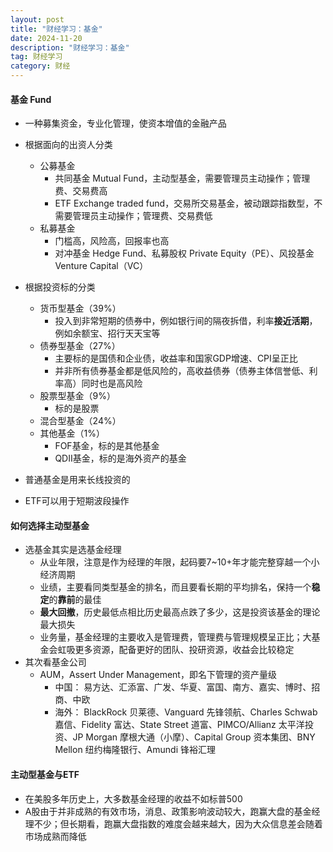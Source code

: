 ```yaml
---
layout: post
title: "财经学习：基金"
date: 2024-11-20
description: "财经学习：基金"
tag: 财经学习
category: 财经
---
```



#### 基金 Fund
+ 一种募集资金，专业化管理，使资本增值的金融产品
+ 根据面向的出资人分类
    - 公募基金
        - 共同基金 Mutual Fund，主动型基金，需要管理员主动操作；管理费、交易费高
        - ETF Exchange traded fund，交易所交易基金，被动跟踪指数型，不需要管理员主动操作；管理费、交易费低
    - 私募基金
        - 门槛高，风险高，回报率也高
        - 对冲基金 Hedge Fund、私募股权 Private Equity（PE）、风投基金 Venture Capital（VC）
+ 根据投资标的分类
    - 货币型基金（39%）
        - 投入到非常短期的债券中，例如银行间的隔夜拆借，利率**接近活期**，例如余额宝、招行天天宝等
    - 债券型基金（27%）
        - 主要标的是国债和企业债，收益率和国家GDP增速、CPI呈正比
        - 并非所有债券基金都是低风险的，高收益债券（债券主体信誉低、利率高）同时也是高风险
    - 股票型基金（9%）
        - 标的是股票
    - 混合型基金（24%）
    - 其他基金（1%）
        - FOF基金，标的是其他基金
        - QDII基金，标的是海外资产的基金

+ 普通基金是用来长线投资的
+ ETF可以用于短期波段操作


#### 如何选择主动型基金
+ 选基金其实是选基金经理
    - 从业年限，注意是作为经理的年限，起码要7~10+年才能完整穿越一个小经济周期
    - 业绩，主要看同类型基金的排名，而且要看长期的平均排名，保持一个**稳定**的**靠前**的最佳
    - **最大回撤**，历史最低点相比历史最高点跌了多少，这是投资该基金的理论最大损失
    - 业务量，基金经理的主要收入是管理费，管理费与管理规模呈正比；大基金会虹吸更多资源，配备更好的团队、投研资源，收益会比较稳定
+ 其次看基金公司
    - AUM，Assert Under Management，即名下管理的资产量级
        - 中国： 易方达、汇添富、广发、华夏、富国、南方、嘉实、博时、招商、中欧
        - 海外： BlackRock 贝莱德、Vanguard 先锋领航、Charles Schwab 嘉信、Fidelity 富达、State Street 道富、PIMCO/Allianz 太平洋投资、JP Morgan 摩根大通（小摩）、Capital Group 资本集团、BNY Mellon 纽约梅隆银行、Amundi 锋裕汇理


#### 主动型基金与ETF
+ 在美股多年历史上，大多数基金经理的收益不如标普500
+ A股由于并非成熟的有效市场，消息、政策影响波动较大，跑赢大盘的基金经理不少；但长期看，跑赢大盘指数的难度会越来越大，因为大众信息差会随着市场成熟而降低

